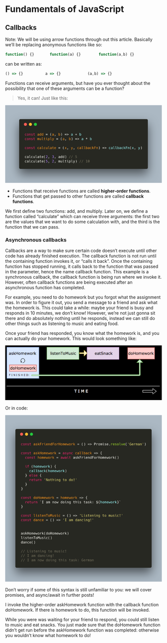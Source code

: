 # Fundamentals of JavaScript

## Callbacks

Note: We will be using arrow functions through out this article. Basically we’ll be replacing anonymous functions like so:

```javascript
function() {}       function(a) {}        function(a,b) {}
```
can be written as:

```javascript
() => {}          a => {}            (a,b) => {}
```



Functions can receive arguments, but have you ever thought about the possibility that one of these arguments can be a function? 

> Yes, it can! Just like this:

![callback](../assets/callback.png)

- Functions that receive functions are called **higher-order functions**.
- Functions that get passed to other functions are called **callback functions**. 

We first define two functions: add, and multiply. Later on, we define a function called “calculate” which can receive 
three arguments: the first two are the values that we want to do some calculation with, and the third is the function 
that we can pass. 


### Asynchronous callbacks

Callbacks are a way to make sure certain code doesn’t execute until other code has already finished execution. The 
callback function is not run until the containing function invokes it, or “calls it back”. Once the containing function
has stopped running, it calls back to the function that was passed in the parameter, hence the name callback function. 
This example is a synchronous callback, the callback function is being run where we invoke it. However, often callback 
functions are being executed after an asynchronous function has completed. 


For example, you need to do homework but you forgot what the assignment was. In order to figure it out, you send a 
message to a friend and ask what the homework is. This could take a while: maybe your friend is busy and responds 
in 10 minutes, we don’t know! However, we’re not just gonna sit there and do absolutely nothing until he responds, 
instead we can still do other things such as listening to music and eating food. 

Once your friend has responded, you know what the homework is, and you can actually do your homework. This would look 
something like: 

![callback-example](../assets/callback-example-1.png)

Or in code: 

![callback-example](../assets/callback-example-2.png)

Don’t worry if some of this syntax is still unfamiliar to you: we will cover promises, and async/await in further posts! 

I invoke the higher-order askHomework function with the callback function doHomework. If there is homework to do, this function will be invoked. 

While you were was waiting for your friend to respond, you could still listen to music and eat snacks. You just made sure that the doHomework function didn’t get run before the askHomework function was completed: otherwise you wouldn’t know what homework to do!


